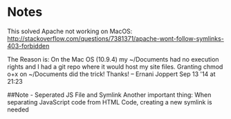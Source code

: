 # Notes
This solved Apache not working on MacOS:
http://stackoverflow.com/questions/7381371/apache-wont-follow-symlinks-403-forbidden

The Reason is:
On the Mac OS (10.9.4) my ~/Documents had no execution rights and I had a git repo where it would host my site files. Granting chmod o+x on ~/Documents did the trick! Thanks! – Ernani Joppert Sep 13 '14 at 21:23

##Note - Seperated JS File and Symlink
Another important thing:
When separating JavaScript code from HTML Code, creating a new symlink is needed
